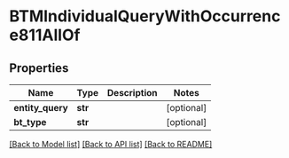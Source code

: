 # BTMIndividualQueryWithOccurrence811AllOf

## Properties
Name | Type | Description | Notes
------------ | ------------- | ------------- | -------------
**entity_query** | **str** |  | [optional] 
**bt_type** | **str** |  | [optional] 

[[Back to Model list]](../README.md#documentation-for-models) [[Back to API list]](../README.md#documentation-for-api-endpoints) [[Back to README]](../README.md)


